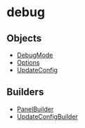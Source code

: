 # debug

## Objects

 * <span class="badge object-type-enum"></span> [DebugMode](./object-DebugMode.md)
 * <span class="badge object-type-class"></span> [Options](./object-Options.md)
 * <span class="badge object-type-class"></span> [UpdateConfig](./object-UpdateConfig.md)
## Builders

 * <span class="badge builder"></span> [PanelBuilder](./builder-PanelBuilder.md)
 * <span class="badge builder"></span> [UpdateConfigBuilder](./builder-UpdateConfigBuilder.md)
